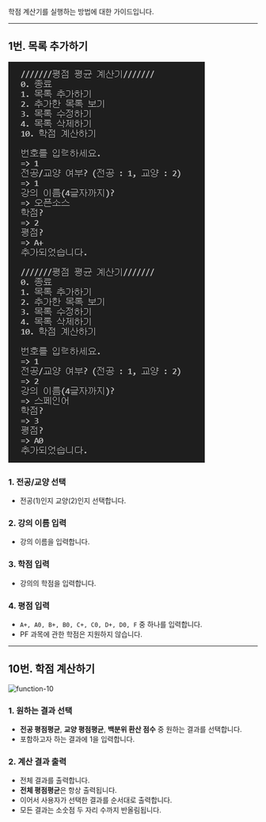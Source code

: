 학점 계산기를 실행하는 방법에 대한 가이드입니다.

---
## **1번. 목록 추가하기**
![CREATE](https://github.com/22000546/2021OSSL_TeamProject/blob/main/screenshots/CREATE(createCourse).png?raw=true)

### **1. 전공/교양 선택**
  - 전공(1)인지 교양(2)인지 선택합니다.

### **2. 강의 이름 입력**
- 강의 이름을 입력합니다.

### **3. 학점 입력**
- 강의의 학점을 입력합니다.

### **4. 평점 입력**
- `A+, A0, B+, B0, C+, C0, D+, D0, F` 중 하나를 입력합니다.
- PF 과목에 관한 학점은 지원하지 않습니다.

---
## **10번. 학점 계산하기**
![function-10](https://user-images.githubusercontent.com/82192913/117478428-15c52c80-af9a-11eb-942a-bbdb8d87d6d4.png)

### **1. 원하는 결과 선택**
  - **전공 평점평균**, **교양 평점평균**, **백분위 환산 점수** 중 원하는 결과를 선택합니다. 
  - 포함하고자 하는 결과에 1을 입력합니다.

### **2. 계산 결과 출력**
- 전체 결과를 출력합니다.
- **전체 평점평균**은 항상 출력됩니다.
- 이어서 사용자가 선택한 결과를 순서대로 출력합니다.
- 모든 결과는 소숫점 두 자리 수까지 반올림됩니다.